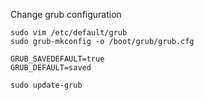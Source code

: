 Change grub configuration
```
sudo vim /etc/default/grub
sudo grub-mkconfig -o /boot/grub/grub.cfg
```

```
GRUB_SAVEDEFAULT=true
GRUB_DEFAULT=saved
```

```
sudo update-grub
```
